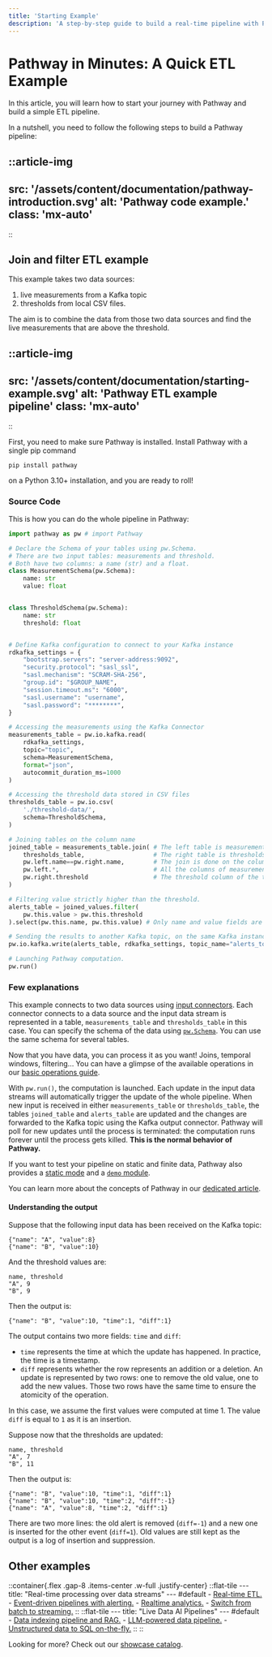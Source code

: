 ```yaml
---
title: 'Starting Example'
description: 'A step-by-step guide to build a real-time pipeline with Pathway'
---
```


# Pathway in Minutes: A Quick ETL Example

In this article, you will learn how to start your journey with Pathway and build a simple ETL pipeline.

In a nutshell, you need to follow the following steps to build a Pathway pipeline:

::article-img
---
src: '/assets/content/documentation/pathway-introduction.svg'
alt: 'Pathway code example.'
class: 'mx-auto'
---
::

## Join and filter ETL example

This example takes two data sources:
1. live measurements from a Kafka topic
2. thresholds from local CSV files.

The aim is to combine the data from those two data sources and find the live measurements that are above the threshold.

<!-- https://lucid.app/lucidchart/2aef5aa1-4403-4c27-9450-69f92f3f69f6/edit?viewport_loc=639%2C247%2C1960%2C920%2C0_0&invitationId=inv_bb690474-c304-4809-8b09-eb116373420d -->
::article-img
---
src: '/assets/content/documentation/starting-example.svg'
alt: 'Pathway ETL example pipeline'
class: 'mx-auto'
---
::

First, you need to make sure Pathway is installed. Install Pathway with a single pip command
```
pip install pathway
```
on a Python 3.10+ installation, and you are ready to roll!

### Source Code

This is how you can do the whole pipeline in Pathway:

```python
import pathway as pw # import Pathway

# Declare the Schema of your tables using pw.Schema.
# There are two input tables: measurements and threshold.
# Both have two columns: a name (str) and a float.
class MeasurementSchema(pw.Schema):
    name: str
    value: float


class ThresholdSchema(pw.Schema):
    name: str
    threshold: float


# Define Kafka configuration to connect to your Kafka instance
rdkafka_settings = {
    "bootstrap.servers": "server-address:9092",
    "security.protocol": "sasl_ssl",
    "sasl.mechanism": "SCRAM-SHA-256",
    "group.id": "$GROUP_NAME",
    "session.timeout.ms": "6000",
    "sasl.username": "username",
    "sasl.password": "********",
}

# Accessing the measurements using the Kafka Connector
measurements_table = pw.io.kafka.read(
    rdkafka_settings,
    topic="topic",
    schema=MeasurementSchema,
    format="json",
    autocommit_duration_ms=1000
)

# Accessing the threshold data stored in CSV files
thresholds_table = pw.io.csv(
    './threshold-data/',
    schema=ThresholdSchema,
)

# Joining tables on the column name
joined_table = measurements_table.join( # The left table is measurements_table (pw.left)
    thresholds_table,                   # The right table is thresholds_table (pw.right)
    pw.left.name==pw.right.name,        # The join is done on the column name of each table 
    pw.left.*,                          # All the columns of measurements are kept
    pw.right.threshold                  # The threshold column of the threshold table is kept
)

# Filtering value strictly higher than the threshold.
alerts_table = joined_values.filter(
    pw.this.value > pw.this.threshold
).select(pw.this.name, pw.this.value) # Only name and value fields are kept

# Sending the results to another Kafka topic, on the same Kafka instance
pw.io.kafka.write(alerts_table, rdkafka_settings, topic_name="alerts_topic", format="json")

# Launching Pathway computation.
pw.run()
```

### Few explanations

This example connects to two data sources using [input connectors](/developers/user-guide/connect/pathway-connectors).
Each connector connects to a data source and the input data stream is represented in a table, `measurements_table` and `thresholds_table` in this case.
You can specify the schema of the data using [`pw.Schema`](/developers/user-guide/connect/schema). You can use the same schema for several tables.

Now that you have data, you can process it as you want!
Joins, temporal windows, filtering...
You can have a glimpse of the available operations in our [basic operations guide](/developers/user-guide/data-transformation/table-operations).

With `pw.run()`, the computation is launched.
Each update in the input data streams will automatically trigger the update of the whole pipeline.
When new input is received in either `measurements_table` or `thresholds_table`, the tables `joined_table` and `alerts_table` are updated and the changes are forwarded to the Kafka topic using the Kafka output connector.
Pathway will poll for new updates until the process is terminated: the computation runs forever until the process gets killed.
**This is the normal behavior of Pathway.**

If you want to test your pipeline on static and finite data, Pathway also provides a [static mode](/developers/user-guide/introduction/streaming-and-static-modes) and a [`demo` module](/developers/user-guide/connect/artificial-streams).

You can learn more about the concepts of Pathway in our [dedicated article](/developers/user-guide/introduction/concepts).

#### Understanding the output

Suppose that the following input data has been received on the Kafka topic:
```
{"name": "A", "value":8}
{"name": "B", "value":10}
```
And the threshold values are:
```
name, threshold
"A", 9
"B", 9
```

Then the output is:
```
{"name": "B", "value":10, "time":1, "diff":1}
```
The output contains two more fields: `time` and `diff`:
* `time` represents the time at which the update has happened. In practice, the time is a timestamp.
* `diff` represents whether the row represents an addition or a deletion. An update is represented by two rows: one to remove the old value, one to add the new values. Those two rows have the same time to ensure the atomicity of the operation.

In this case, we assume the first values were computed at time 1.
The value `diff` is equal to `1` as it is an insertion.

Suppose now that the thresholds are updated:
```
name, threshold
"A", 7
"B", 11
```

Then the output is:
```
{"name": "B", "value":10, "time":1, "diff":1}
{"name": "B", "value":10, "time":2, "diff":-1}
{"name": "A", "value":8, "time":2, "diff":1}
```

There are two more lines: the old alert is removed (`diff=-1`) and a new one is inserted for the other event (`diff=1`).
Old values are still kept as the output is a log of insertion and suppression.

## Other examples
::container{.flex .gap-8 .items-center .w-full .justify-center}
    ::flat-tile
    ---
    title: "Real-time processing over data streams"
    ---
    #default
    - [Real-time ETL.](/developers/showcases/kafka-etl)
    - [Event-driven pipelines with alerting.](/developers/showcases/realtime-log-monitoring)
    - [Realtime analytics.](/developers/showcases/linear_regression_with_kafka)
    - [Switch from batch to streaming.](/developers/user-guide/connect/switch-from-batch-to-streaming)
    ::
    ::flat-tile
    ---
    title: "Live Data AI Pipelines"
    ---
    #default
    - [Data indexing pipeline and RAG.](/developers/user-guide/llm-xpack/vectorstore_pipeline)
    - [LLM-powered data pipeline.](/developers/showcases/llm-alert-pathway)
    - [Unstructured data to SQL on-the-fly.](/developers/showcases/unstructured-to-structured)
    ::
::

Looking for more? Check out our [showcase catalog](/developers/showcases).
